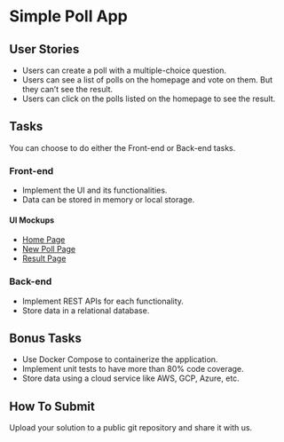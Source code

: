 # Simple Poll App

## User Stories
- Users can create a poll with a multiple-choice question.
- Users can see a list of polls on the homepage and vote on them. But they can’t see the result.
- Users can click on the polls listed on the homepage to see the result.

## Tasks
You can choose to do either the Front-end or Back-end tasks.

### Front-end
- Implement the UI and its functionalities.
- Data can be stored in memory or local storage.

#### UI Mockups
- [Home Page](images/home_page.svg)
- [New Poll Page](images/new_poll_page.svg)
- [Result Page](images/result_page.svg)

### Back-end
- Implement REST APIs for each functionality.
- Store data in a relational database.

## Bonus Tasks
- Use Docker Compose to containerize the application.
- Implement unit tests to have more than 80% code coverage.
- Store data using a cloud service like AWS, GCP, Azure, etc.

## How To Submit
Upload your solution to a public git repository and share it with us.